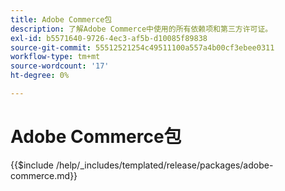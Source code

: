 ```yaml
---
title: Adobe Commerce包
description: 了解Adobe Commerce中使用的所有依赖项和第三方许可证。
exl-id: b5571640-9726-4ec3-af5b-d10085f89838
source-git-commit: 55512521254c49511100a557a4b00cf3ebee0311
workflow-type: tm+mt
source-wordcount: '17'
ht-degree: 0%

---
```


# Adobe Commerce包

{{$include /help/_includes/templated/release/packages/adobe-commerce.md}}

<!-- Last updated from includes: 2025-04-11 12:10:38 -->
